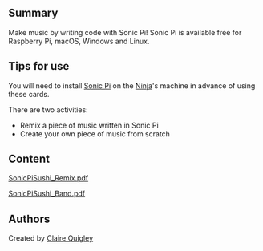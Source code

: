 ## Summary

 Make music by writing code with Sonic Pi\! Sonic Pi is
available free for Raspberry Pi, macOS, Windows and Linux.


## Tips for use

You will need to install [Sonic Pi](http://www.sonic-pi.net/) on the
[Ninja](Ninja.md)'s machine in advance of using these cards.

There are two activities:

  - Remix a piece of music written in Sonic Pi
  - Create your own piece of music from scratch

## Content

[SonicPiSushi_Remix.pdf](../files/SonicPiSushi_Remix.pdf)

[SonicPiSushi_Band.pdf](../files/SonicPiSushi_Band.pdf)

## Authors

Created by [Claire Quigley](https://github.com/alcluith)
